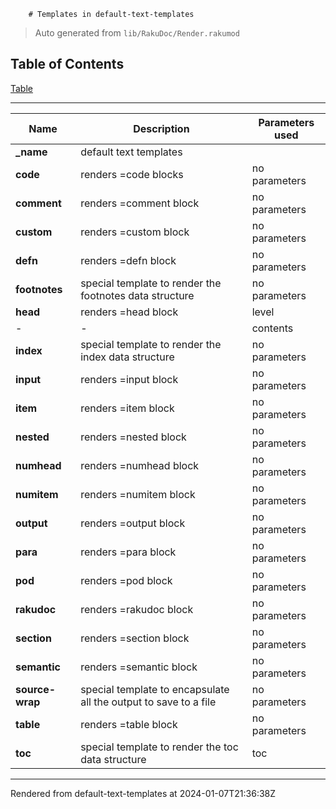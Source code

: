         # Templates in default-text-templates
>Auto generated from `lib/RakuDoc/Render.rakumod`


## Table of Contents
[Table](#table)  

----
| **Name** | **Description** | **Parameters used**  |
| --- | --- | ---  |
| **_name**| default text templates|  |
| **code**| renders =code blocks| no parameters |
| **comment**| renders =comment block| no parameters |
| **custom**| renders =custom block| no parameters |
| **defn**| renders =defn block| no parameters |
| **footnotes**| special template to render the footnotes data structure| no parameters |
| **head**| renders =head block| level |
|  - | -| contents |
| **index**| special template to render the index data structure| no parameters |
| **input**| renders =input block| no parameters |
| **item**| renders =item block| no parameters |
| **nested**| renders =nested block| no parameters |
| **numhead**| renders =numhead block| no parameters |
| **numitem**| renders =numitem block| no parameters |
| **output**| renders =output block| no parameters |
| **para**| renders =para block| no parameters |
| **pod**| renders =pod block| no parameters |
| **rakudoc**| renders =rakudoc block| no parameters |
| **section**| renders =section block| no parameters |
| **semantic**| renders =semantic block| no parameters |
| **source-wrap**| special template to encapsulate all the output to save to a file| no parameters |
| **table**| renders =table block| no parameters |
| **toc**| special template to render the toc data structure| toc |






----
Rendered from default-text-templates at 2024-01-07T21:36:38Z